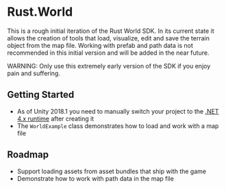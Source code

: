 # Rust.World

This is a rough initial iteration of the Rust World SDK. In its current state it allows the creation of tools that load, visualize, edit and save the terrain object from the map file. Working with prefab and path data is not recommended in this initial version and will be added in the near future.

WARNING: Only use this extremely early version of the SDK if you enjoy pain and suffering.

## Getting Started

* As of Unity 2018.1 you need to manually switch your project to the [.NET 4.x runtime](https://docs.unity3d.com/Manual/ScriptingRuntimeUpgrade.html) after creating it
* The `WorldExample` class demonstrates how to load and work with a map file

## Roadmap

* Support loading assets from asset bundles that ship with the game
* Demonstrate how to work with path data in the map file